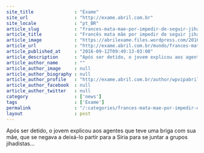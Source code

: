 ```yaml
---
site_title               : "Exame"
site_url                 : "http://exame.abril.com.br"
site_locale              : "pt_BR"
article_slug             : "frances-mata-mae-por-impedir-de-seguir-jihadismo-diz-midia"
article_title            : "Francês mata mãe por impedir de seguir jihadismo, diz mídia"
article_image            : "https://abrilexame.files.wordpress.com/2016/09/size_960_16_9_paris-prisao1.jpg?quality=70&strip=all&w=960"
article_url              : "http://exame.abril.com.br/mundo/frances-mata-mae-por-impedir-de-seguir-jihadismo-diz-midia/"
article_published_at     : "2016-09-12T09:49:13-03:00"
article_description      : "Após ser detido, o jovem explicou aos agentes que teve uma briga com sua mãe, que se negava a deixá-lo partir para a Síria para se juntar a grupos jihadistas..."
article_author_name      : ""
article_author_image     : null
article_author_biography : null
article_author_profile   : "http://exame.abril.com.br/author/wpvipabril/"
article_author_facebook  : null
article_author_twitter   : null
category                 : ['news']
tags                     : ['Exame']
permalink                : "/:categories/frances-mata-mae-por-impedir-de-seguir-jihadismo-diz-midia/"
layout                   : post
---
```


Após ser detido, o jovem explicou aos agentes que teve uma briga com sua mãe, que se negava a deixá-lo partir para a Síria para se juntar a grupos jihadistas...
